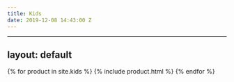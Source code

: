 ```yaml
---
title: Kids
date: 2019-12-08 14:43:00 Z
---
```


---
layout: default
---

{% for product in site.kids %}
 {% include product.html %}
{% endfor %}